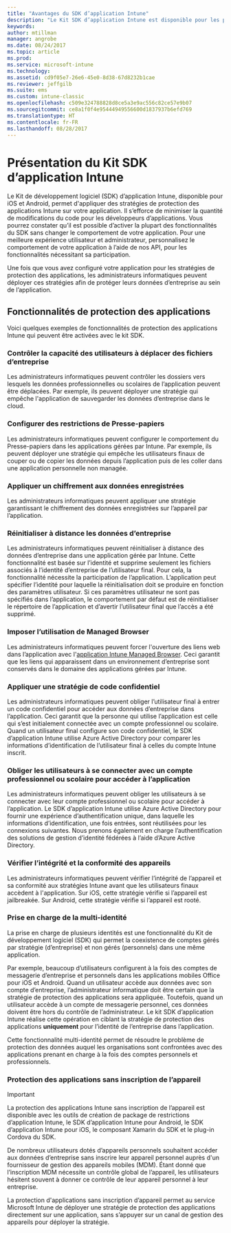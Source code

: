 ```yaml
---
title: "Avantages du SDK d’application Intune"
description: "Le Kit SDK d’application Intune est disponible pour les plateformes iOS et Android et permet d’utiliser les fonctionnalités de gestion des applications mobiles avec Microsoft Intune."
keywords: 
author: mtillman
manager: angrobe
ms.date: 08/24/2017
ms.topic: article
ms.prod: 
ms.service: microsoft-intune
ms.technology: 
ms.assetid: cd9f05e7-26e6-45e0-8d38-67d8232b1cae
ms.reviewer: jeffgilb
ms.suite: ems
ms.custom: intune-classic
ms.openlocfilehash: c509e324788828d8ce5a3e9ac556c82ce57e9b07
ms.sourcegitcommit: ce8a1f0f4e95444949556600d1837937b6efd769
ms.translationtype: HT
ms.contentlocale: fr-FR
ms.lasthandoff: 08/28/2017
---
```

# <a name="intune-app-sdk-overview"></a>Présentation du Kit SDK d’application Intune
Le Kit de développement logiciel (SDK) d’application Intune, disponible pour iOS et Android, permet d'appliquer des stratégies de protection des applications Intune sur votre application. Il s’efforce de minimiser la quantité de modifications du code pour les développeurs d’applications. Vous pourrez constater qu’il est possible d’activer la plupart des fonctionnalités du SDK sans changer le comportement de votre application. Pour une meilleure expérience utilisateur et administrateur, personnalisez le comportement de votre application à l’aide de nos API, pour les fonctionnalités nécessitant sa participation.

Une fois que vous avez configuré votre application pour les stratégies de protection des applications, les administrateurs informatiques peuvent déployer ces stratégies afin de protéger leurs données d’entreprise au sein de l’application.

## <a name="app-protection-features"></a>Fonctionnalités de protection des applications

Voici quelques exemples de fonctionnalités de protection des applications Intune qui peuvent être activées avec le kit SDK.

### <a name="control-users-ability-to-move-corporate-files"></a>Contrôler la capacité des utilisateurs à déplacer des fichiers d’entreprise
Les administrateurs informatiques peuvent contrôler les dossiers vers lesquels les données professionnelles ou scolaires de l’application peuvent être déplacées. Par exemple, ils peuvent déployer une stratégie qui empêche l'application de sauvegarder les données d’entreprise dans le cloud.

### <a name="configure-clipboard-restrictions"></a>Configurer des restrictions de Presse-papiers
Les administrateurs informatiques peuvent configurer le comportement du Presse-papiers dans les applications gérées par Intune. Par exemple, ils peuvent déployer une stratégie qui empêche les utilisateurs finaux de couper ou de copier les données depuis l’application puis de les coller dans une application personnelle non managée.

### <a name="enforce-encryption-on-saved-data"></a>Appliquer un chiffrement aux données enregistrées
Les administrateurs informatiques peuvent appliquer une stratégie garantissant le chiffrement des données enregistrées sur l’appareil par l’application.

### <a name="remotely-wipe-corporate-data"></a>Réinitialiser à distance les données d’entreprise
Les administrateurs informatiques peuvent réinitialiser à distance des données d’entreprise dans une application gérée par Intune. Cette fonctionnalité est basée sur l’identité et supprime seulement les fichiers associés à l’identité d’entreprise de l’utilisateur final. Pour cela, la fonctionnalité nécessite la participation de l’application. L’application peut spécifier l’identité pour laquelle la réinitialisation doit se produire en fonction des paramètres utilisateur. Si ces paramètres utilisateur ne sont pas spécifiés dans l’application, le comportement par défaut est de réinitialiser le répertoire de l’application et d’avertir l’utilisateur final que l’accès a été supprimé.

### <a name="enforce-the-use-of-a-managed-browser"></a>Imposer l’utilisation de Managed Browser
Les administrateurs informatiques peuvent forcer l'ouverture des liens web dans l’application avec l'[application Intune Managed Browser](/intune-classic/deploy-use/manage-internet-access-using-managed-browser-policies). Ceci garantit que les liens qui apparaissent dans un environnement d’entreprise sont conservés dans le domaine des applications gérées par Intune.

### <a name="enforce-a-pin-policy"></a>Appliquer une stratégie de code confidentiel
Les administrateurs informatiques peuvent obliger l’utilisateur final à entrer un code confidentiel pour accéder aux données d’entreprise dans l’application. Ceci garantit que la personne qui utilise l’application est celle qui s’est initialement connectée avec un compte professionnel ou scolaire. Quand un utilisateur final configure son code confidentiel, le SDK d’application Intune utilise Azure Active Directory pour comparer les informations d’identification de l’utilisateur final à celles du compte Intune inscrit.

### <a name="require-users-to-sign-in-with-work-or-school-account-for-app-access"></a>Obliger les utilisateurs à se connecter avec un compte professionnel ou scolaire pour accéder à l’application
Les administrateurs informatiques peuvent obliger les utilisateurs à se connecter avec leur compte professionnel ou scolaire pour accéder à l’application. Le SDK d’application Intune utilise Azure Active Directory pour fournir une expérience d’authentification unique, dans laquelle les informations d’identification, une fois entrées, sont réutilisées pour les connexions suivantes. Nous prenons également en charge l’authentification des solutions de gestion d’identité fédérées à l’aide d’Azure Active Directory.

### <a name="check-device-health-and-compliance"></a>Vérifier l’intégrité et la conformité des appareils
Les administrateurs informatiques peuvent vérifier l’intégrité de l’appareil et sa conformité aux stratégies Intune avant que les utilisateurs finaux accèdent à l'application. Sur iOS, cette stratégie vérifie si l’appareil est jailbreakée. Sur Android, cette stratégie vérifie si l’appareil est rooté.

### <a name="multi-identity-support"></a>Prise en charge de la multi-identité
La prise en charge de plusieurs identités est une fonctionnalité du Kit de développement logiciel (SDK) qui permet la coexistence de comptes gérés par stratégie (d’entreprise) et non gérés (personnels) dans une même application.

Par exemple, beaucoup d’utilisateurs configurent à la fois des comptes de messagerie d’entreprise et personnels dans les applications mobiles Office pour iOS et Android. Quand un utilisateur accède aux données avec son compte d’entreprise, l’administrateur informatique doit être certain que la stratégie de protection des applications sera appliquée. Toutefois, quand un utilisateur accède à un compte de messagerie personnel, ces données doivent être hors du contrôle de l’administrateur. Le kit SDK d’application Intune réalise cette opération en ciblant la stratégie de protection des applications **uniquement** pour l’identité de l’entreprise dans l’application.

Cette fonctionnalité multi-identité permet de résoudre le problème de protection des données auquel les organisations sont confrontées avec des applications prenant en charge à la fois des comptes personnels et professionnels.
 
### <a name="app-protection-without-device-enrollment"></a>Protection des applications sans inscription de l’appareil

>[!IMPORTANT]
>La protection des applications Intune sans inscription de l’appareil est disponible avec les outils de création de package de restrictions d’application Intune, le SDK d’application Intune pour Android, le SDK d’application Intune pour iOS, le composant Xamarin du SDK et le plug-in Cordova du SDK.

De nombreux utilisateurs dotés d’appareils personnels souhaitent accéder aux données d’entreprise sans inscrire leur appareil personnel auprès d'un fournisseur de gestion des appareils mobiles (MDM). Étant donné que l’inscription MDM nécessite un contrôle global de l’appareil, les utilisateurs hésitent souvent à donner ce contrôle de leur appareil personnel à leur entreprise.

La protection d'applications sans inscription d’appareil permet au service Microsoft Intune de déployer une stratégie de protection des applications directement sur une application, sans s’appuyer sur un canal de gestion des appareils pour déployer la stratégie.
